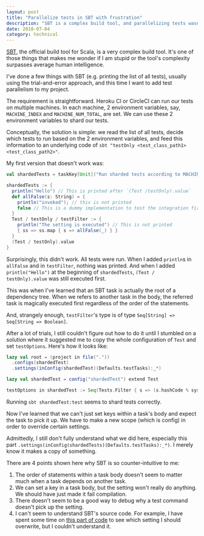 ```yaml
---
layout: post
title: "Parallelize tests in SBT with frustration"
description: "SBT is a complex build tool, and parallelizing tests wasn't as straightforward as I originally thought."
date: 2018-07-04
category: technical
---
```


<a href="https://www.scala-sbt.org/">SBT</a>, the official build tool for Scala, is a very complex build tool. It's one of those things that makes me wonder if I am stupid or the tool's complexity surpasses average human intelligence.

I've done a few things with SBT (e.g. printing the list of all tests), usually using the trial-and-error approach, and this time I want to add test parallelism to my project.

The requirement is straightforward. Heroku CI or CircleCI can run our tests on multiple machines. In each machine, 2 environment variables, say, `MACHINE_INDEX` and `MACHINE_NUM_TOTAL`, are set. We can use these 2 environment variables to shard our tests.

<!---excerpt--->

Conceptually, the solution is simple: we read the list of all tests, decide which tests to run based on the 2 environment variables, and feed this information to an underlying code of `sbt "testOnly <test_class_path1> <test_class_path2>"`.

My first version that doesn't work was:

```scala
val shardedTests = taskKey[Unit]("Run sharded tests according to MACHINE_INDEX and MACHINE_NUM_TOTAL")

shardedTests := {
  println("Hello") // This is printed after `(Test /testOnly).value`
  def allFalse(s: String) = {
    println("invoked"); // this is not printed
    false // This is a dummy implementation to test the integration first.
  }
  Test / testOnly / testFilter := {
    println("The setting is executed") // This is not printed
    { ss => ss.map { s => allFalse(_) } }
  }
  (Test / testOnly).value
}
```

Surprisingly, this didn't work. All tests were run. When I added `println`s in `allFalse` and in `testFilter`, nothing was printed. And when I added `println("Hello")` at the beginning of `shardedTests`, `(Test / testOnly).value` was still executed first.

This was when I've learned that an SBT task is actually the root of a dependency tree. When we refers to another task in the body, the referred task is magically executed first regardless of the order of the statements.

And, strangely enough, `testFilter`'s type is of type `Seq[String] => Seq[String => Boolean]`.

After a lot of trials, I still couldn't figure out how to do it until I stumbled on a solution where it suggested me to copy the whole configuration of `Test` and set `testOptions`. Here's how it looks like:

```scala
lazy val root = (project in file("."))
  .configs(shardedTest)
  .settings(inConfig(shardedTest)(Defaults.testTasks):_*)

lazy val shardedTest = config("shardedTest") extend Test

testOptions in shardedTest := Seq(Tests.Filter { s => (s.hashCode % sys.env("MACHINE_INDEX").toInt) == sys.env("MACHINE_NUM_TOTAL").toInt }) // We can later make the sharding algorithm smarter.
```

Running `sbt shardedTest:test` seems to shard tests correctly.

Now I've learned that we can't just set keys within a task's body and expect the task to pick it up. We have to make a new scope (which is config) in order to override certain settings.

Admittedly, I still don't fully understand what we did here, especially this part `.settings(inConfig(shardedTests)(Defaults.testTasks):_*)`. I merely know it makes a copy of something.

There are 4 points shown here why SBT is so counter-intuitive to me:
1. The order of statements within a task body doesn't seem to matter much when a task depends on another task.
2. We can set a key in a task body, but the setting won't really do anything. We should have just made it fail compilation.
3. There doesn't seem to be a good way to debug why a test command doesn't pick up the setting.
4. I can't seem to understand SBT's source code. For example, I have spent some time on [this part of code](https://github.com/sbt/sbt/blob/1.x/main/src/main/scala/sbt/Defaults.scala#L706) to see which setting I should overwrite, but I couldn't understand it.

